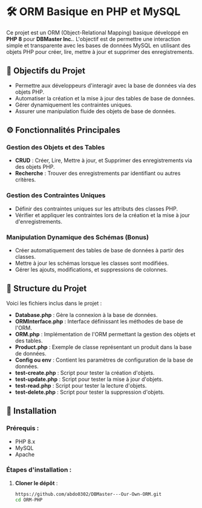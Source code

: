 # 🛠️ ORM Basique en PHP et MySQL

Ce projet est un ORM (Object-Relational Mapping) basique développé en **PHP 8** pour **DBMaster Inc.**. L'objectif est de permettre une interaction simple et transparente avec les bases de données MySQL en utilisant des objets PHP pour créer, lire, mettre à jour et supprimer des enregistrements.

## 🎯 Objectifs du Projet
- Permettre aux développeurs d'interagir avec la base de données via des objets PHP.
- Automatiser la création et la mise à jour des tables de base de données.
- Gérer dynamiquement les contraintes uniques.
- Assurer une manipulation fluide des objets de base de données.

## ⚙️ Fonctionnalités Principales
### Gestion des Objets et des Tables
- **CRUD** : Créer, Lire, Mettre à jour, et Supprimer des enregistrements via des objets PHP.
- **Recherche** : Trouver des enregistrements par identifiant ou autres critères.

### Gestion des Contraintes Uniques
- Définir des contraintes uniques sur les attributs des classes PHP.
- Vérifier et appliquer les contraintes lors de la création et la mise à jour d'enregistrements.

### Manipulation Dynamique des Schémas (Bonus)
- Créer automatiquement des tables de base de données à partir des classes.
- Mettre à jour les schémas lorsque les classes sont modifiées.
- Gérer les ajouts, modifications, et suppressions de colonnes.

## 📁 Structure du Projet
Voici les fichiers inclus dans le projet :
- **Database.php** : Gère la connexion à la base de données.
- **ORMInterface.php** : Interface définissant les méthodes de base de l'ORM.
- **ORM.php** : Implémentation de l'ORM permettant la gestion des objets et des tables.
- **Product.php** : Exemple de classe représentant un produit dans la base de données.
- **Config ou env** : Contient les paramètres de configuration de la base de données.
- **test-create.php** : Script pour tester la création d'objets.
- **test-update.php** : Script pour tester la mise à jour d'objets.
- **test-read.php** : Script pour tester la lecture d'objets.
- **test-delete.php** : Script pour tester la suppression d'objets.

## 🚀 Installation

### Prérequis :
- PHP 8.x
- MySQL
- Apache

### Étapes d'installation :

1. **Cloner le dépôt** :
   ```bash
   https://github.com/abdo0302/DBMaster---Our-Own-ORM.git
   cd ORM-PHP
